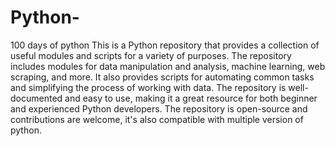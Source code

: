 # Python-
100 days of python 
This is a Python repository that provides a collection of useful modules and scripts for a variety of purposes. The repository includes modules for data manipulation and analysis, machine learning, web scraping, and more. It also provides scripts for automating common tasks and simplifying the process of working with data. The repository is well-documented and easy to use, making it a great resource for both beginner and experienced Python developers. The repository is open-source and contributions are welcome, it's also compatible with multiple version of python.



